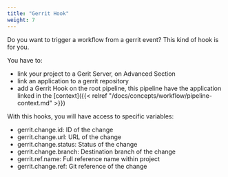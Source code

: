 ```yaml
---
title: "Gerrit Hook"
weight: 7
---
```


Do you want to trigger a workflow from a gerrit event? This kind of hook is for you.

You have to:

* link your project to a Gerit Server, on Advanced Section
* link an application to a gerrit repository
* add a Gerrit Hook on the root pipeline, this pipeline have the application linked in the [context]({{< relref "/docs/concepts/workflow/pipeline-context.md" >}})

With this hooks, you will have access to specific variables:

* gerrit.change.id: ID of the change
* gerrit.change.url: URL of the change
* gerrit.change.status: Status of the change
* gerrit.change.branch: Destination branch of the change
* gerrit.ref.name: Full reference name within project
* gerrit.change.ref: Git reference of the change
